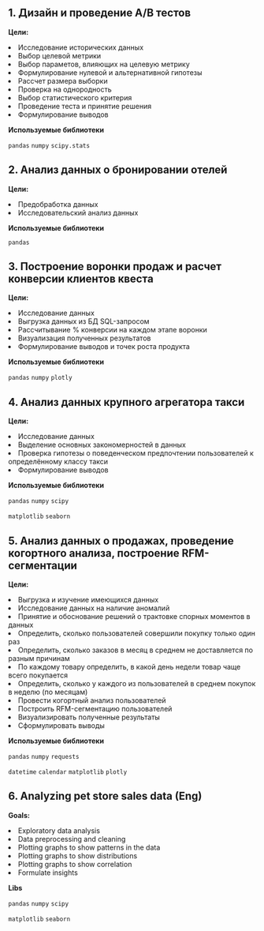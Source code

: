 ## 1. **Дизайн и проведение A/B тестов**

**Цели:**
<li>
Исследование исторических данных
<li>
Выбор целевой метрики
<li>
Выбор параметов, влияющих на целевую метрику
<li>
Формулирование нулевой и альтернативной гипотезы
<li>
Рассчет размера выборки
<li>
Проверка на однородность
<li>
Выбор статистического критерия
<li>
Проведение теста и принятие решения
<li>
Формулирование выводов

**Используемые библиотеки**

`pandas` `numpy` `scipy.stats`


## 2. **Анализ данных о бронировании отелей**

**Цели:**
<li>
Предобработка данных
<li>
Исследовательский анализ данных

**Используемые библиотеки**

`pandas`

## 3. **Построение воронки продаж и расчет конверсии клиентов квеста**

**Цели:**
<li>
Исследование данных
<li>
Выгрузка данных из БД SQL-запросом
<li>
Рассчитывание % конверсии на каждом этапе воронки
<li>
Визуализация полученных результатов
<li>
Формулирование выводов и точек роста продукта

**Используемые библиотеки**

`pandas`  `numpy` `plotly`

## 4. **Анализ данных крупного агрегатора такси**

**Цели:**
<li>
Исследование данных
<li>
Выделение основных закономерностей в данных
<li>
Проверка гипотезы о поведенческом предпочтении пользователей к определённому классу такси
<li>
Формулирование выводов

**Используемые библиотеки**

`pandas`  `numpy` `scipy`
  
`matplotlib` `seaborn`

## 5. **Анализ данных о продажах, проведение когортного анализа, построение RFM-сегментации**

**Цели:**
<li>
Выгрузка и изучение имеющихся данных
<li>
Исследование данных на наличие аномалий
<li>
Принятие и обоснование решений о трактовке спорных моментов в данных
<li>
Определить, сколько пользователей совершили покупку только один раз
<li>
Определить, сколько заказов в месяц в среднем не доставляется по разным причинам 
<li>
По каждому товару определить, в какой день недели товар чаще всего покупается
<li>
Определить, сколько у каждого из пользователей в среднем покупок в неделю (по месяцам)
<li>
Провести когортный анализ пользователей
<li>
Построить RFM-сегментацию пользователей
<li>
Визуализировать полученные результаты
<li>
Сформулировать выводы

**Используемые библиотеки**

`pandas` `numpy` `requests` 

`datetime` `calendar` `matplotlib` `plotly`

## 6. **Analyzing pet store sales data (Eng)**

**Goals:**
<li>
Exploratory data analysis
<li>
Data preprocessing and cleaning
<li>
Plotting graphs to show patterns in the data
<li>
Plotting graphs to show distributions
<li>
Plotting graphs to show correlation
<li>
Formulate insights

**Libs**

`pandas`  `numpy` `scipy`
  
`matplotlib` `seaborn`
